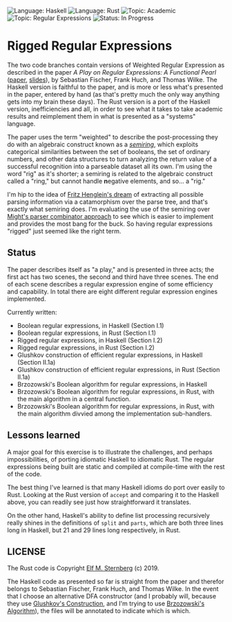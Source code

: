 ![Language: Haskell](https://img.shields.io/badge/language-Haskell-yellowgreen.svg)
![Language: Rust](https://img.shields.io/badge/language-Rust-green.svg)
![Topic: Academic](https://img.shields.io/badge/topic-Academic-red.svg)
![Topic: Regular Expressions](https://img.shields.io/badge/topic-Regular_Expressions-red.svg)
![Status: In Progress](https://img.shields.io/badge/status-In_Progress-yellow.svg)

# Rigged Regular Expressions

The two code branches contain versions of Weighted Regular Expression as
described in the paper *A Play on Regular Expressions: A Functional
Pearl*
([paper](http://sebfisch.github.io/haskell-regexp/regexp-play.pdf),
[slides](http://sebfisch.github.io/haskell-regexp/regexp-talk.pdf)), by
Sebastian Fischer, Frank Huch, and Thomas Wilke.  The Haskell version is
faithful to the paper, and is more or less what's presented in the
paper, entered by hand (as that's pretty much the only way anything gets
into my brain these days).  The Rust version is a port of the Haskell
version, inefficiencies and all, in order to see what it takes to take
academic results and reimplement them in what is presented as a
"systems" language.

The paper uses the term "weighted" to describe the post-processing they
do with an algebraic construct known as a
[*semiring*](https://en.wikipedia.org/wiki/Semiring), which exploits
categorical similarities between the set of booleans, the set of
ordinary numbers, and other data structures to turn analyzing the return
value of a successful recognition into a parseable dataset all its own.
I'm using the word "rig" as it's shorter; a semiring is related to the
algebraic construct called a "ring," but cannot handle **n**egative
elements, and so... a "rig."

I'm hip to the idea of [Fritz Henglein's
dream](http://www.cs.ox.ac.uk/ralf.hinze/WG2.8/27/slides/fritz.pdf) of
extracting all possible parsing information via a catamorphism over the
parse tree, and that's exactly what semiring does.  I'm evaluating the
use of the semiring over [Might's parser combinator
approach](http://matt.might.net/papers/might2011derivatives.pdf) to see
which is easier to implement and provides the most bang for the buck. So
having regular expressions "rigged" just seemed like the right term.

## Status

The paper describes itself as "a play," and is presented in three acts;
the first act has two scenes, the second and third have three scenes.
The end of each scene describes a regular expression engine of some
efficiency and capability.  In total there are eight different regular
expression engines implemented.

Currently written:
- Boolean regular expressions, in Haskell (Section I.1)
- Boolean regular expressions, in Rust (Section I.1)
- Rigged regular expressions, in Haskell (Section I.2)
- Rigged regular expressions, in Rust (Section I.2)
- Glushkov construction of efficient regular expressions, in Haskell (Section II.1a)
- Glushkov construction of efficient regular expressions, in Rust (Section II.1a)
- Brzozowski's Boolean algorithm for regular expressions, in Haskell
- Brzozowski's Boolean algorithm for regular expressions, in Rust, with the main
algorithm in a central function.
- Brzozowski's Boolean algorithm for regular expressions, in Rust, with
the main algorithm divvied among the implementation sub-handlers.

## Lessons learned

A major goal for this exercise is to illustrate the challenges, and
perhaps impossibilities, of porting idiomatic Haskell to idiomatic
Rust.  The regular expressions being built are static and compiled at
compile-time with the rest of the code.

The best thing I've learned is that many Haskell idioms do port over
easily to Rust.  Looking at the Rust version of `accept` and comparing
it to the Haskell above, you can readily see just how straightforward it
translates.

On the other hand, Haskell's ability to define list processing
recursively really shines in the definitions of `split` and `parts`,
which are both three lines long in Haskell, but 21 and 29 lines long
respectively, in Rust.

## LICENSE 

The Rust code is Copyright [Elf M. Sternberg](https://elfsternberg.com) (c) 2019.

The Haskell code as presented so far is straight from the paper and
therefor belongs to Sebastian Fischer, Frank Huch, and Thomas Wilke.  In
the event that I choose an alternative DFA constructor (and I probably
will, because they use [Glushkov's
Construction](https://en.wikipedia.org/wiki/Glushkov%27s_construction_algorithm),
and I'm trying to use [Brzozowski's
Algorithm](https://en.wikipedia.org/wiki/Brzozowski_derivative#Derivative_of_a_regular_expression)),
the files will be annotated to indicate which is which.

